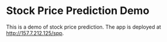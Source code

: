 # Stock Price Prediction Demo
This is a demo of stock price prediction. The app is deployed at <http://157.7.212.125/spp>.
